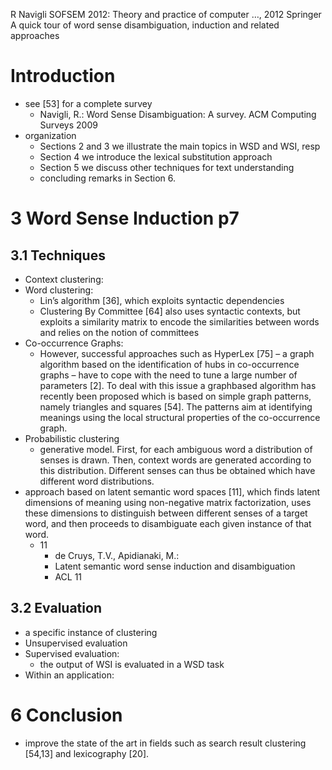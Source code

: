R Navigli SOFSEM 2012: Theory and practice of computer …, 2012 Springer
A quick tour of word sense disambiguation, induction and related approaches

# Introduction

* see [53] for a complete survey
  * Navigli, R.: Word Sense Disambiguation: A survey. ACM Computing Surveys
    2009
* organization
  * Sections 2 and 3 we illustrate the main topics in WSD and WSI, resp
  * Section 4 we introduce the lexical substitution approach
  * Section 5 we discuss other techniques for text understanding
  * concluding remarks in Section 6.

# 3 Word Sense Induction p7

## 3.1 Techniques

* Context clustering:
* Word clustering:
  * Lin’s algorithm [36], which exploits syntactic dependencies
  * Clustering By Committee [64] also uses syntactic contexts, but exploits a
    similarity matrix to encode the similarities between words and relies on
    the notion of committees
* Co-occurrence Graphs:
  * However, successful approaches such as HyperLex [75] – a graph algorithm
    based on the identification of hubs in co-occurrence graphs – have to cope
    with the need to tune a large number of parameters [2].  To deal with this
    issue a graphbased algorithm has recently been proposed which is based on
    simple graph patterns, namely triangles and squares [54]. The patterns aim
    at identifying meanings using the local structural properties of the
    co-occurrence graph.
* Probabilistic clustering
  * generative model. First, for each ambiguous word a distribution of senses
    is drawn.  Then, context words are generated according to this
    distribution. Different senses can thus be obtained which have different
    word distributions.
* approach based on latent semantic word spaces [11], which finds latent
  dimensions of meaning using non-negative matrix factorization, uses these
  dimensions to distinguish between different senses of a target word, and then
  proceeds to disambiguate each given instance of that word.
  * 11
    * de Cruys, T.V., Apidianaki, M.: 
    * Latent semantic word sense induction and disambiguation
    * ACL 11

## 3.2 Evaluation
* a specific instance of clustering
* Unsupervised evaluation
* Supervised evaluation: 
  * the output of WSI is evaluated in a WSD task
* Within an application:

# 6 Conclusion

* improve the state of the art in fields such as search result clustering
  [54,13] and lexicography [20].
